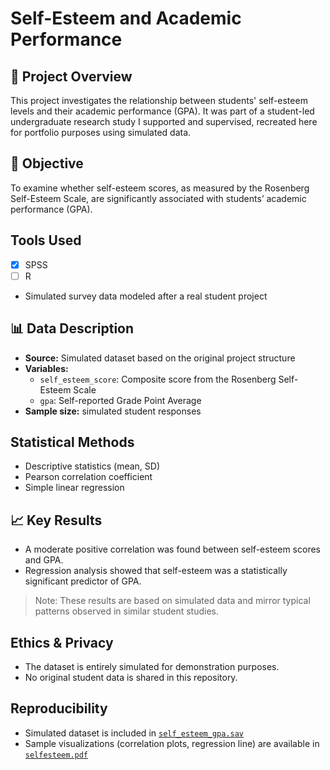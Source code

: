 # Self-Esteem and Academic Performance

## 📌 Project Overview
This project investigates the relationship between students' self-esteem levels and their academic performance (GPA). It was part of a student-led undergraduate research study I supported and supervised, recreated here for portfolio purposes using simulated data.

## 🎯 Objective
To examine whether self-esteem scores, as measured by the Rosenberg Self-Esteem Scale, are significantly associated with students’ academic performance (GPA).

##  Tools Used
- [x] SPSS  
- [ ] R  
- Simulated survey data modeled after a real student project

## 📊 Data Description
- **Source:** Simulated dataset based on the original project structure
- **Variables:**
  - `self_esteem_score`: Composite score from the Rosenberg Self-Esteem Scale
  - `gpa`: Self-reported Grade Point Average
- **Sample size:**  simulated student responses

##  Statistical Methods
- Descriptive statistics (mean, SD)
- Pearson correlation coefficient
- Simple linear regression

## 📈 Key Results
- A moderate positive correlation was found between self-esteem scores and GPA.
- Regression analysis showed that self-esteem was a statistically significant predictor of GPA.

> Note: These results are based on simulated data and mirror typical patterns observed in similar student studies.

##  Ethics & Privacy
- The dataset is entirely simulated for demonstration purposes.
- No original student data is shared in this repository.

##  Reproducibility
- Simulated dataset is included in [`self_esteem_gpa.sav`](https://github.com/RoniF-pixel/Student-Projects-Portfolio/blob/main/self-esteem-academic-performance/self-esteem.sav)
- Sample visualizations (correlation plots, regression line) are available in [`selfesteem.pdf`](https://github.com/RoniF-pixel/Student-Projects-Portfolio/blob/main/self-esteem-academic-performance/selfesteem.pdf)

